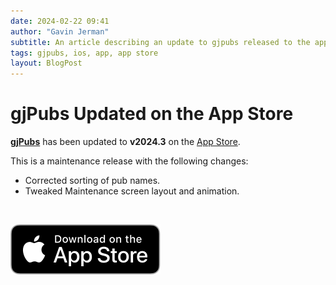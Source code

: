 ```yaml
---
date: 2024-02-22 09:41
author: "Gavin Jerman"
subtitle: An article describing an update to gjpubs released to the app store.
tags: gjpubs, ios, app, app store
layout: BlogPost
---
```


# gjPubs Updated on the App Store

[**gjPubs**](/projects/gjPubs) has been updated to **v2024.3** on the [App Store](https://apps.apple.com/gb/app/gjpubs/id6475642254?platform=iphone).

This is a maintenance release with the following changes:
- Corrected sorting of pub names.
- Tweaked Maintenance screen layout and animation.
<br>

[![download](/images/Download_on_the_App_Store_Badge_US-UK_RGB_blk_092917.svg)](https://apps.apple.com/gb/app/gjpubs/id6475642254?platform=iphone)
